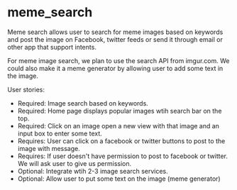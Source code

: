 meme_search
===========
Meme search allows user to search for meme images based on keywords and post the image on Facebook, twitter feeds or send it through email or other app that support intents.

For meme image search, we plan to use the search API from imgur.com.  We could also make it a meme generator by allowing user to add some text in the image.

User stories:

 * Required: Image search based on keywords.
 * Required: Home page displays popular images wtih search bar on the top.
 * Required: Click on an image open a new view with that image and an input box to enter some text.
 * Requires: User can click on a facebook or twitter buttons to post to the image with message.
 * Requires: If user doesn't have permission to post to facebook or twitter.  We will ask user to give us permission.
 * Optional: Integrate wtih 2-3 image search services.
 * Optional: Allow user to put some text on the image (meme generator)
